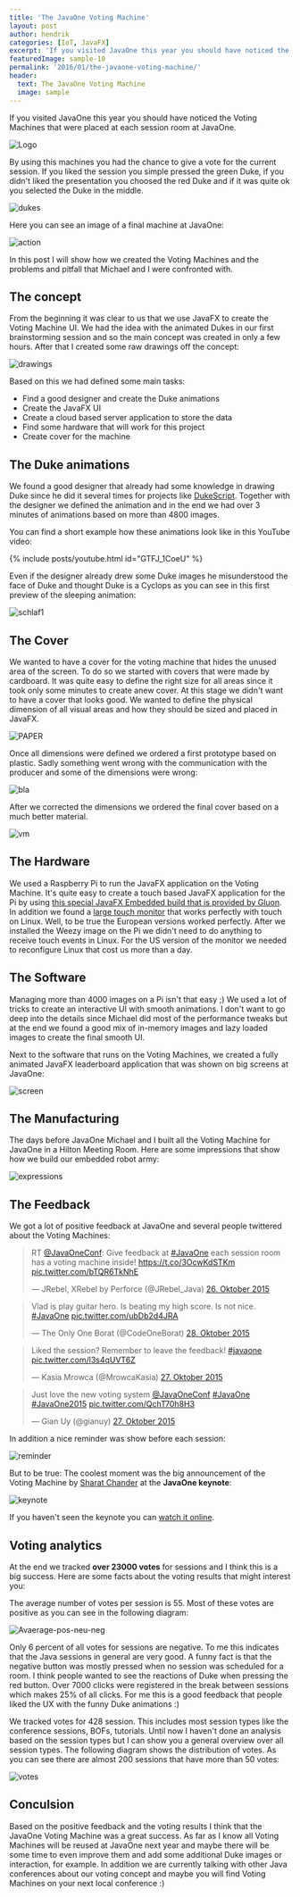 ```yaml
---
title: 'The JavaOne Voting Machine'
layout: post
author: hendrik
categories: [IoT, JavaFX]
excerpt: 'If you visited JavaOne this year you should have noticed the Voting Machines that were placed at each session room at JavaOne. In this post I will share some insides about the creation of the machines.'
featuredImage: sample-10
permalink: '2016/01/the-javaone-voting-machine/'
header:
  text: The JavaOne Voting Machine
  image: sample
---
```

If you visited JavaOne this year you should have noticed the Voting Machines that were placed at each session room at JavaOne.

![Logo](/assets/posts/guigarage-legacy/voting-logo.png)

By using this machines you had the chance to give a vote for the current session. If you liked the session you simple pressed the green Duke, if you didn't liked the presentation you choosed the red Duke and if it was quite ok you selected the Duke in the middle.

![dukes](/assets/posts/guigarage-legacy/dukes-1024x257.png)

Here you can see an image of a final machine at JavaOne:

![action](/assets/posts/guigarage-legacy/action-1024x706.png)

In this post I will show how we created the Voting Machines and the problems and pitfall that Michael and I were confronted with.

## The concept

From the beginning it was clear to us that we use JavaFX to create the Voting Machine UI. We had the idea with the animated Dukes in our first brainstorming session and so the main concept was created in only a few hours. After that I created some raw drawings off the concept:

![drawings](/assets/posts/guigarage-legacy/drawings.png)

Based on this we had defined some main tasks:

* Find a good designer and create the Duke animations
* Create the JavaFX UI
* Create a cloud based server application to store the data
* Find some hardware that will work for this project
* Create cover for the machine

## The Duke animations

We found a good designer that already had some knowledge in drawing Duke since he did it several times for projects like [DukeScript](https://dukescript.com). Together with the designer we defined the animation and in the end we had over 3 minutes of animations based on more than 4800 images.

You can find a short example how these animations look like in this YouTube video:

{% include posts/youtube.html id="GTFJ_1CoeU" %}

Even if the designer already drew some Duke images he misunderstood the face of Duke and thought Duke is a Cyclops as you can see in this first preview of the sleeping animation:

![schlaf1](/assets/posts/guigarage-legacy/schlaf1.png)

## The Cover

We wanted to have a cover for the voting machine that hides the unused area of the screen. To do so we started with covers that were made by cardboard. It was quite easy to define the right size for all areas since it took only some minutes to create anew cover. At this stage we didn't want to have a cover that looks good. We wanted to define the physical dimension of all visual areas and how they should be sized and placed in JavaFX.

![PAPER](/assets/posts/guigarage-legacy/PAPER.png)

Once all dimensions were defined we ordered a first prototype based on plastic. Sadly something went wrong with the communication with the producer and some of the dimensions were wrong:

![bla](/assets/posts/guigarage-legacy/bla.png)

After we corrected the dimensions we ordered the final cover based on a much better material.

![vm](/assets/posts/guigarage-legacy/vm.png)

## The Hardware

We used a Raspberry Pi to run the JavaFX application on the Voting Machine. It's quite easy to create a touch based JavaFX application for the Pi by using [this special JavaFX Embedded build that is provided by Gluon](http://gluonhq.com/open-source/javafxports/downloads/). In addition we found a [large touch monitor](http://www.amazon.com/gp/product/B00X7ZSCYQ?refRID=7K72H1XSQCA86DBMYDMD&amp;ref_=pd_ybh_a_21) that works perfectly with touch on Linux. Well, to be true the European versions worked perfectly. After we installed the Weezy image on the Pi we didn't need to do anything to receive touch events in Linux. For the US version of the monitor we needed to reconfigure Linux that cost us more than a day.

## The Software

Managing more than 4000 images on a Pi isn't that easy ;) We used a lot of tricks to create an interactive UI with smooth animations. I don't want to go deep into the details since Michael did most of the performance tweaks but at the end we found a good mix of in-memory images and lazy loaded images to create the final smooth UI.

Next to the software that runs on the Voting Machines, we created a fully animated JavaFX leaderboard application that was shown on big screens at JavaOne:

![screen](/assets/posts/guigarage-legacy/screen.png)

## The Manufacturing

The days before JavaOne Michael and I built all the Voting Machine for JavaOne in a Hilton Meeting Room. Here are some impressions that show how we build our embedded robot army:

![expressions](/assets/posts/guigarage-legacy/voting-machine-expressions.png)

## The Feedback

We got a lot of positive feedback at JavaOne and several people twittered about the Voting Machines:

<blockquote class="twitter-tweet" data-lang="de"><p lang="en" dir="ltr">RT <a href="https://twitter.com/JavaOneConf?ref_src=twsrc%5Etfw">@JavaOneConf</a>: Give feedback at <a href="https://twitter.com/hashtag/JavaOne?src=hash&amp;ref_src=twsrc%5Etfw">#JavaOne</a> each session room has a voting machine inside! <a href="https://t.co/3OcwKdSTKm">https://t.co/3OcwKdSTKm</a> <a href="https://t.co/bTQR6TkNhE">pic.twitter.com/bTQR6TkNhE</a></p>&mdash; JRebel, XRebel by Perforce (@JRebel_Java) <a href="https://twitter.com/JRebel_Java/status/658668303414640640?ref_src=twsrc%5Etfw">26. Oktober 2015</a></blockquote> <script async src="https://platform.twitter.com/widgets.js" charset="utf-8"></script>

<blockquote class="twitter-tweet" data-lang="de"><p lang="en" dir="ltr">Vlad is play guitar hero. Is beating my high score. Is not nice. <a href="https://twitter.com/hashtag/JavaOne?src=hash&amp;ref_src=twsrc%5Etfw">#JavaOne</a> <a href="https://t.co/ubDb2d4JRA">pic.twitter.com/ubDb2d4JRA</a></p>&mdash; The Only One Borat (@CodeOneBorat) <a href="https://twitter.com/CodeOneBorat/status/659180143479406592?ref_src=twsrc%5Etfw">28. Oktober 2015</a></blockquote> <script async src="https://platform.twitter.com/widgets.js" charset="utf-8"></script>

<blockquote class="twitter-tweet" data-lang="de"><p lang="en" dir="ltr">Liked the session? Remember to leave the feedback! <a href="https://twitter.com/hashtag/javaone?src=hash&amp;ref_src=twsrc%5Etfw">#javaone</a> <a href="https://t.co/l3s4qUVT6Z">pic.twitter.com/l3s4qUVT6Z</a></p>&mdash; Kasia Mrowca (@MrowcaKasia) <a href="https://twitter.com/MrowcaKasia/status/659118649748275200?ref_src=twsrc%5Etfw">27. Oktober 2015</a></blockquote> <script async src="https://platform.twitter.com/widgets.js" charset="utf-8"></script>

<blockquote class="twitter-tweet" data-lang="de"><p lang="en" dir="ltr">Just love the new voting system <a href="https://twitter.com/JavaOneConf?ref_src=twsrc%5Etfw">@JavaOneConf</a> <a href="https://twitter.com/hashtag/JavaOne?src=hash&amp;ref_src=twsrc%5Etfw">#JavaOne</a> <a href="https://twitter.com/hashtag/JavaOne2015?src=hash&amp;ref_src=twsrc%5Etfw">#JavaOne2015</a> <a href="https://t.co/QchT70h8H3">pic.twitter.com/QchT70h8H3</a></p>&mdash; Gian Uy (@gianuy) <a href="https://twitter.com/gianuy/status/658797879671197696?ref_src=twsrc%5Etfw">27. Oktober 2015</a></blockquote> <script async src="https://platform.twitter.com/widgets.js" charset="utf-8"></script>

In addition a nice reminder was show before each session:

![reminder](/assets/posts/guigarage-legacy/reminder.png)

But to be true: The coolest moment was the big announcement of the Voting Machine by [Sharat Chander](https://twitter.com/Sharat_Chander) at the **JavaOne keynote**:

![keynote](/assets/posts/guigarage-legacy/keynote.png)

If you haven't seen the keynote you can [watch it online](https://www.oracle.com/javaone/on-demand/index.html?playvid=4578010697001).

## Voting analytics

At the end we tracked **over 23000 votes** for sessions and I think this is a big success. Here are some facts about the voting results that might interest you:

The average number of votes per session is 55. Most of these votes are positive as you can see in the following diagram:

![Avaerage-pos-neu-neg](/assets/posts/guigarage-legacy/voting-machine-graph-1.png)

Only 6 percent of all votes for sessions are negative. To me this indicates that the Java sessions in general are very good. A funny fact is that the negative button was mostly pressed when no session was scheduled for a room. I think people wanted to see the reactions of Duke when pressing the red button. Over 7000 clicks were registered in the break between sessions which makes 25% of all clicks. For me this is a good feedback that people liked the UX with the funny Duke animations :)

We tracked votes for 428 session. This includes most session types like the conference sessions, BOFs, tutorials. Until now I haven't done an analysis based on the session types but I can show you a general overview over all session types. The following diagram shows the distribution of votes. As you can see there are almost 200 sessions that have more than 50 votes:

![votes](/assets/posts/guigarage-legacy/voting-machine-graph-2.png)

## Conculsion

Based on the positive feedback and the voting results I think that the JavaOne Voting Machine was a great success. As far as I know all Voting Machines will be reused at JavaOne next year and maybe there will be some time to even improve them and add some additional Duke images or interaction, for example. In addition we are currently talking with other Java conferences about our voting concept and maybe you will find Voting Machines on your next local conference :)
